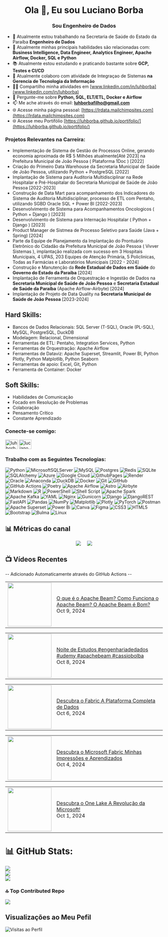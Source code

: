<h1 align="center">Ola 👋, Eu sou Luciano Borba</h1>
<h3 align="center">Sou Engenheiro de Dados</h3>

- 🔭 Atualmente estou trabalhando na Secretaria de Saúde do Estado da Paraíba **Engenheiro de Dados**
- 🌱 Atualmente minhas principais habilidades são relacionadas com: **Business Intelligence, Data Engineer, Analytics Engineer, Apache Airflow, Docker, SQL e Python**
- 📚 Atualmente estou estudando e praticando bastante sobre  **GCP, Testes e CI/CD**
- 👯 Atualmente colaboro com atividade de Integraçao de Sistemas **na Gerencia de Tecnologia da Informação**
- 👨‍💻 Compartilho minha atividades em [www.linkedin.com/in/luhborba](www.linkedin.com/in/luhborba)
- 💬 Pergunte-me sobre **Python, SQL, ELT/ETL, Docker e Airflow**
- 📫 Me ache através do email: **luhborbafilho@gmail.com**
- 🌐	Acesse minha página pessoal: [https://lrdata.mailchimpsites.com](https://lrdata.mailchimpsites.com)
- 🌐	Acesse meu Portifólio [https://luhborba.github.io/portifolio/](https://luhborba.github.io/portifolio/)


<h3 align="left">Projetos Relevantes na Carreira:</h3>

  -  Implementação de Sistema de Gestão de Processos Online, gerando economia aproximada de R$ 5 Milhões atualmente[Até 2023] na Prefeitura Municipal de João Pessoa ( Plataforma 1Doc ) [2022] 
  -  Criação do Primeiro Data Warehouse da Secretaria Municipal de Saúde de João Pessoa, utilizando Python + PostgreSQL [2022] 
  -  Implantação de Sistema para Auditoria Multidisciplinar na Rede Hospitalar e Pré-Hospitalar do Secretaria Municipal de Saúde de João Pessoa [2022-2023]
  -  Construção de Data Mart para acompanhamento dos Indicadores do Sistema de Auditoria Multidisciplinar, processo de ETL com Pentaho, utilizando SGBD Oracle SQL + Power BI [2022-2023]
  -  Desenvolvimento de Sistema para Acompanhamentos Oncologicos ( Python + Django ) [2023]
  -  Desenvolvimento de Sistema para Internação Hospitalar ( Python + Django ) [2023]
  -  Product Manager de Sistmea de Processo Seletivo para Saúde (Java + Spring) [2024]
  -  Parte da Equipe de Planejamento da Implantação do Prontuário Eletrônico do Cidadão da Prefeitura Municipal de João Pessoa ( Vivver Sistemas ), implantação realizada com sucesso em 3 Hospitais Municipais, 4 UPAS, 203 Equipes de Atenção Primária, 5 Policlinicas, Todas as Farmácias e Laboratórios Municipais [2022 - 2024]
  -  Construção e Manutenção da **Rede Estadual de Dados em Saúde** do **Governo do Estado da Paraíba** [2024]
  -  Implantação de Ferramenta de Orquestração e Ingestão de Dados na **Secretaria Municipal de Saúde de João Pessoa** e **Secretaria Estadual de Saúde da Paraíba** (Apache Airflow-Airbyte) [2024]
  -  Implantação de Projeto de Data Quality na **Secretaria Municipal de Saúde de João Pessoa** [2023-2024]

## Hard Skills:
- Bancos de Dados Relacionais: SQL Server (T-SQL), Oracle (PL-SQL), MySQL, PostgreSQL, DuckDB
- Modelagem: Relacional, Dimensional
- Ferramentas de ETL: Pentaho, Integration Services, Python
- Ferramentas de Orquestração: Apache Airflow
- Ferramentas de Dataviz: Apache Superset, Streamlit, Power BI, Python Plotly, Python Matplotlib, Python Seaborn
- Ferramentas de apoio: Excel, Git, Python
- Ferramenta de Container: Docker

## Soft Skills:
- Habilidades de Comunicação
- Focado em Resolução de Problemas
- Colaboração
- Pensamento Crítico
- Constante Aprendizado


<h3 align="left">Conecte-se comigo:</h3>
<p align="left">
<a href="https://linkedin.com/in/luhborba" target="blank"><img align="center" src="https://raw.githubusercontent.com/rahuldkjain/github-profile-readme-generator/master/src/images/icons/Social/linked-in-alt.svg" alt="luhborba" height="30" width="40" /></a>
<a href="https://www.youtube.com/@luhborba" target="blank"><img align="center" src="https://raw.githubusercontent.com/rahuldkjain/github-profile-readme-generator/master/src/images/icons/Social/youtube.svg" alt="luciano borba" height="30" width="40" /></a>
</p>

<h3 align="left">Trabalho com as Seguintes Tecnologias: </h3>

![Python](https://img.shields.io/badge/python-3670A0?style=for-the-badge&logo=python&logoColor=ffdd54) ![MicrosoftSQLServer](https://img.shields.io/badge/Microsoft%20SQL%20Server-CC2927?style=for-the-badge&logo=microsoft%20sql%20server&logoColor=white) ![MySQL](https://img.shields.io/badge/mysql-4479A1.svg?style=for-the-badge&logo=mysql&logoColor=white) ![Postgres](https://img.shields.io/badge/postgres-%23316192.svg?style=for-the-badge&logo=postgresql&logoColor=white) ![Redis](https://img.shields.io/badge/redis-%23DD0031.svg?style=for-the-badge&logo=redis&logoColor=white) ![SQLite](https://img.shields.io/badge/sqlite-%2307405e.svg?style=for-the-badge&logo=sqlite&logoColor=white) ![SQLAlchemy](https://img.shields.io/badge/SQLAlchemy-1.4.23-red.svg) ![Azure](https://img.shields.io/badge/azure-%230072C6.svg?style=for-the-badge&logo=microsoftazure&logoColor=white) ![Google Cloud](https://img.shields.io/badge/GoogleCloud-%234285F4.svg?style=for-the-badge&logo=google-cloud&logoColor=white) ![GithubPages](https://img.shields.io/badge/github%20pages-121013?style=for-the-badge&logo=github&logoColor=white) ![Render](https://img.shields.io/badge/Render-%46E3B7.svg?style=for-the-badge&logo=render&logoColor=white) ![Oracle](https://img.shields.io/badge/Oracle-F80000?style=for-the-badge&logo=oracle&logoColor=white) ![Anaconda](https://img.shields.io/badge/Anaconda-%2344A833.svg?style=for-the-badge&logo=anaconda&logoColor=white) ![DuckDB](https://img.shields.io/badge/DuckDB-0.2.2-blue.svg) ![Docker](https://img.shields.io/badge/docker-%230db7ed.svg?style=for-the-badge&logo=docker&logoColor=white) ![Git](https://img.shields.io/badge/git-%23F05033.svg?style=for-the-badge&logo=git&logoColor=white) ![GitHub](https://img.shields.io/badge/github-%23121011.svg?style=for-the-badge&logo=github&logoColor=white) ![GitHub Actions](https://img.shields.io/badge/github%20actions-%232671E5.svg?style=for-the-badge&logo=githubactions&logoColor=white) ![Poetry](https://img.shields.io/badge/Poetry-%233B82F6.svg?style=for-the-badge&logo=poetry&logoColor=0B3D8D) ![Apache Airflow](https://img.shields.io/badge/Apache%20Airflow-017CEE?style=for-the-badge&logo=Apache%20Airflow&logoColor=white) ![Astro](https://img.shields.io/badge/astro-%232C2052.svg?style=for-the-badge&logo=astro&logoColor=white) ![Airbyte](https://img.shields.io/badge/Airbyte-0.35.8-blue.svg) ![Markdown](https://img.shields.io/badge/markdown-%23000000.svg?style=for-the-badge&logo=markdown&logoColor=white) ![R](https://img.shields.io/badge/r-%23276DC3.svg?style=for-the-badge&logo=r&logoColor=white)  ![PowerShell](https://img.shields.io/badge/PowerShell-%235391FE.svg?style=for-the-badge&logo=powershell&logoColor=white) ![Shell Script](https://img.shields.io/badge/shell_script-%23121011.svg?style=for-the-badge&logo=gnu-bash&logoColor=white) ![Apache Spark](https://img.shields.io/badge/Apache%20Spark-FDEE21?style=for-the-badge&logo=apachespark&logoColor=black) ![Apache Kafka](https://img.shields.io/badge/Apache%20Kafka-000?style=for-the-badge&logo=apachekafka) ![YAML](https://img.shields.io/badge/yaml-%23ffffff.svg?style=for-the-badge&logo=yaml&logoColor=151515) ![Nginx](https://img.shields.io/badge/nginx-%23009639.svg?style=for-the-badge&logo=nginx&logoColor=white) ![Gunicorn](https://img.shields.io/badge/gunicorn-%298729.svg?style=for-the-badge&logo=gunicorn&logoColor=white) ![Django](https://img.shields.io/badge/django-%23092E20.svg?style=for-the-badge&logo=django&logoColor=white) ![DjangoREST](https://img.shields.io/badge/DJANGO-REST-ff1709?style=for-the-badge&logo=django&logoColor=white&color=ff1709&labelColor=gray) ![FastAPI](https://img.shields.io/badge/FastAPI-005571?style=for-the-badge&logo=fastapi) ![Pandas](https://img.shields.io/badge/pandas-%23150458.svg?style=for-the-badge&logo=pandas&logoColor=white) ![NumPy](https://img.shields.io/badge/numpy-%23013243.svg?style=for-the-badge&logo=numpy&logoColor=white) ![Matplotlib](https://img.shields.io/badge/Matplotlib-%23ffffff.svg?style=for-the-badge&logo=Matplotlib&logoColor=black) ![Plotly](https://img.shields.io/badge/Plotly-%233F4F75.svg?style=for-the-badge&logo=plotly&logoColor=white) ![PyTorch](https://img.shields.io/badge/PyTorch-%23EE4C2C.svg?style=for-the-badge&logo=PyTorch&logoColor=white) ![Postman](https://img.shields.io/badge/Postman-FF6C37?style=for-the-badge&logo=postman&logoColor=white) ![Apache Superset](https://img.shields.io/badge/Apache%20Superset-0.999-ff69b4.svg) ![Power Bi](https://img.shields.io/badge/power_bi-F2C811?style=for-the-badge&logo=powerbi&logoColor=black) ![Canva](https://img.shields.io/badge/Canva-%2300C4CC.svg?style=for-the-badge&logo=Canva&logoColor=white) ![Figma](https://img.shields.io/badge/figma-%23F24E1E.svg?style=for-the-badge&logo=figma&logoColor=white) ![CSS3](https://img.shields.io/badge/css3-%231572B6.svg?style=for-the-badge&logo=css3&logoColor=white) ![HTML5](https://img.shields.io/badge/html5-%23E34F26.svg?style=for-the-badge&logo=html5&logoColor=white) ![Bootstrap](https://img.shields.io/badge/bootstrap-%238511FA.svg?style=for-the-badge&logo=bootstrap&logoColor=white) ![Bulma](https://img.shields.io/badge/bulma-00D0B1?style=for-the-badge&logo=bulma&logoColor=white) ![Linux](https://img.shields.io/badge/Linux-5.10-green.svg) 

## 📊 Métricas do canal

<div style="display: flex; justify-content: center;">
  <div style="margin-right: 10px;">
    <a href="http://youtube.com/@luhborba?sub_confirmation=1">
      <img src="https://img.shields.io/youtube/channel/subscribers/UCN16u-GFjdNmVWlxBZvRqsQ" />
    </a>
  </div>
  <div style="margin-left: 10px;">
    <a href="http://youtube.com/@luhborba?sub_confirmation=1">
      <img src="https://img.shields.io/youtube/channel/views/UCN16u-GFjdNmVWlxBZvRqsQ" />
    </a>
  </div>
</div>

## 📺 Vídeos Recentes

-- Adicionado Automaticamente através do GitHub Actions --

<!-- YOUTUBE:START --><table><tr><td><a href="https://www.youtube.com/watch?v=N3y2mq6y-Ak"><img width="140px" src="https://i.ytimg.com/vi/N3y2mq6y-Ak/mqdefault.jpg"></a></td>
<td><a href="https://www.youtube.com/watch?v=N3y2mq6y-Ak">O que é o Apache Beam? Como Funciona o Apache Beam? O Apache Beam é Bom?</a><br/>Oct 9, 2024</td></tr></table>
<table><tr><td><a href="https://www.youtube.com/watch?v=brhUYACN6yE"><img width="140px" src="https://i.ytimg.com/vi/brhUYACN6yE/mqdefault.jpg"></a></td>
<td><a href="https://www.youtube.com/watch?v=brhUYACN6yE">Noite de Estudos  #engenhariadedados #udemy #apachebeam #cassiobolba</a><br/>Oct 8, 2024</td></tr></table>
<table><tr><td><a href="https://www.youtube.com/watch?v=uczOcIzQD_g"><img width="140px" src="https://i.ytimg.com/vi/uczOcIzQD_g/mqdefault.jpg"></a></td>
<td><a href="https://www.youtube.com/watch?v=uczOcIzQD_g">Descubra o Fabric  A Plataforma Completa de Dados</a><br/>Oct 6, 2024</td></tr></table>
<table><tr><td><a href="https://www.youtube.com/watch?v=Jw8SK4KHXeo"><img width="140px" src="https://i.ytimg.com/vi/Jw8SK4KHXeo/mqdefault.jpg"></a></td>
<td><a href="https://www.youtube.com/watch?v=Jw8SK4KHXeo">Descubra o Microsoft Fabric  Minhas Impressões e Aprendizados</a><br/>Oct 4, 2024</td></tr></table>
<table><tr><td><a href="https://www.youtube.com/watch?v=bPM-1E_CghE"><img width="140px" src="https://i.ytimg.com/vi/bPM-1E_CghE/mqdefault.jpg"></a></td>
<td><a href="https://www.youtube.com/watch?v=bPM-1E_CghE">Descubra o One Lake  A Revolução da Microsoft!</a><br/>Oct 1, 2024</td></tr></table>
<!-- YOUTUBE:END -->

<div>
  
# 📊 GitHub Stats:
![](https://github-readme-stats.vercel.app/api?username=luhborba&theme=great-gatsby&hide_border=false&include_all_commits=true&count_private=true)<br/>
![](https://github-readme-streak-stats.herokuapp.com/?user=luhborba&theme=great-gatsby&hide_border=false)<br/>
![](https://github-readme-stats.vercel.app/api/top-langs/?username=luhborba&theme=great-gatsby&hide_border=false&include_all_commits=true&count_private=true&layout=compact)

### 🔝 Top Contributed Repo
![](https://github-contributor-stats.vercel.app/api?username=luhborba&limit=5&theme=dark&combine_all_yearly_contributions=true)

## Visualizações ao Meu Pefil
![Visitas ao Perfil](https://komarev.com/ghpvc/?username=luhborba&color=blueviolet)

</div>

